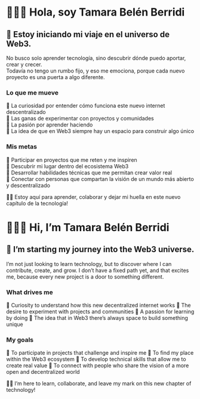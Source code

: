 # 🙋🏽‍♀️ Hola, soy Tamara Belén Berridi  

## 🚀 Estoy iniciando mi viaje en el universo de Web3.  
No busco solo aprender tecnología, sino descubrir dónde puedo aportar, crear y crecer.  
Todavía no tengo un rumbo fijo, y eso me emociona, porque cada nuevo proyecto es una puerta a algo diferente.  

### **Lo que me mueve**
🌱 La curiosidad por entender cómo funciona este nuevo internet descentralizado  
🌱 Las ganas de experimentar con proyectos y comunidades  
🌱 La pasión por aprender haciendo  
🌱 La idea de que en Web3 siempre hay un espacio para construir algo único  

### **Mis metas**
🎯 Participar en proyectos que me reten y me inspiren  
🎯 Descubrir mi lugar dentro del ecosistema Web3  
🎯 Desarrollar habilidades técnicas que me permitan crear valor real  
🎯 Conectar con personas que compartan la visión de un mundo más abierto y descentralizado  

⛓️‍💥 Estoy aquí para aprender, colaborar y dejar mi huella en este nuevo capítulo de la tecnología!


# 🙋🏽‍♀️ Hi, I’m Tamara Belén Berridi

## 🚀 I’m starting my journey into the Web3 universe.
I’m not just looking to learn technology, but to discover where I can contribute, create, and grow.
I don’t have a fixed path yet, and that excites me, because every new project is a door to something different.

### **What drives me**
🌱 Curiosity to understand how this new decentralized internet works
🌱 The desire to experiment with projects and communities
🌱 A passion for learning by doing
🌱 The idea that in Web3 there’s always space to build something unique

### **My goals**
🎯 To participate in projects that challenge and inspire me
🎯 To find my place within the Web3 ecosystem
🎯 To develop technical skills that allow me to create real value
🎯 To connect with people who share the vision of a more open and decentralized world

⛓️‍💥 I’m here to learn, collaborate, and leave my mark on this new chapter of technology!
